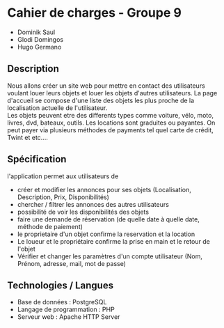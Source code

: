 # Cahier de charges - Groupe 9
* Dominik Saul
* Glodi Domingos
* Hugo Germano

## Description
Nous allons créer un site web pour mettre en contact des utilisateurs voulant louer leurs objets et louer les objets d'autres utilisateurs. La page d'accueil se compose d'une liste des objets les plus proche de la localisation actuelle de l'utilisateur.   
Les objets peuvent etre des differents types comme voiture, vélo, moto, livres, dvd, bateaux, outils. Les locations sont graduites ou payantes. On peut payer via plusieurs méthodes de payments tel quel carte de crédit, Twint et etc....

## Spécification
l'application permet aux utilisateurs de
- créer et modifier les annonces pour ses objets (Localisation, Description, Prix, Disponibilités)
- chercher / filtrer les annonces des autres utilisateurs
- possibilité de voir les disponibilités des objets
- faire une demande de réservation (de quelle date à quelle date, méthode de paiement)
- le proprietaire d'un objet confirme la reservation et la location
- Le loueur et le propriétaire confirme la prise en main et le retour de l'objet
- Vérifier et changer les paramètres d'un compte utilisateur (Nom, Prénom, adresse, mail, mot de passe)

## Technologies / Langues
- Base de données : PostgreSQL
- Langage de programmation : PHP
- Serveur web : Apache HTTP Server
